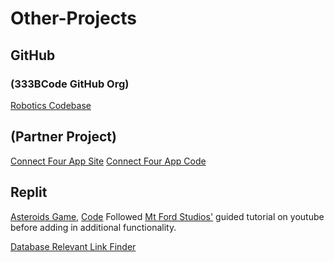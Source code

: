 # Other-Projects

## GitHub

### (333BCode GitHub Org)
[Robotics Codebase](https://github.com/333BCode/2021-2022-Season-Code)

## (Partner Project)
[Connect Four App Site](https://porter-sh.github.io/rust-connect-four/)
[Connect Four App Code](https://github.com/porter-sh/rust-connect-four)

## Replit
[Asteroids Game](https://asteroids-with-mods.alebro6.repl.co/), [Code](https://replit.com/@alebro6/Asteroids-with-Mods) Followed [Mt Ford Studios'](https://www.youtube.com/c/MtFordStudios) guided tutorial on youtube before adding in additional functionality.

[Database Relevant Link Finder](https://replit.com/@alebro6/IncompleteStaticMedian)
